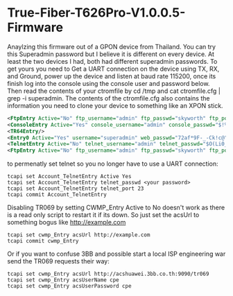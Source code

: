 # True-Fiber-T626Pro-V1.0.0.5-Firmware
Anaylzing this firmware out of a GPON device from Thailand.
You can try this Superadmin password but I believe it is different on every device. At least the two devices I had, both had different superadmin passwords. To get yours you need to Get a UART connection on the device using TX, RX, and Ground, power up the device and listen at baud rate 115200, once its finish log into the console using the console user and password below. Then read the contents of your ctromfile by cd /tmp and cat ctromfile.cfg | grep -i superadmin. The contents of the ctromfile.cfg also contains the information you need to clone your device to something like an XPON stick.
```xml
<FtpEntry Active="No" ftp_username="admin" ftp_passwd="skyworth" ftp_port="21" />
<ConsoleEntry Active="Yes" console_username="admin" console_passwd="$!%^kyw0rth" />
<TR64Entry/>
<Entry0 Active="Yes" username="superadmin" web_passwd="72af*9F-_-Ck!c@" display_mask="FF FF FF FF FF BF FF FF FF" pwd_control="1" Logged="0" LoginIp="192.168.1.36" Logoff="1" />
<TelnetEntry Active="No" telnet_username="admin" telnet_passwd="$O(Li0_o)$!%^" telnet_port="22666" />
<FtpEntry Active="No" ftp_username="admin" ftp_passwd="skyworth" ftp_port="21" />
```
to permenatly set telnet so you no longer have to use a UART connection:
```
tcapi set Account_TelnetEntry Active Yes
tcapi set Account_TelnetEntry telnet_passwd <your password>
tcapi set Account_TelnetEntry telnet_port 23
tcapi commit Account_TelnetEntry
```
Disabling TR069 by setting CWMP_Entry Active to No doesn't work as there is a read only script to restart it if its down. So just set the acsUrl to something bogus like http://example.com
```
tcapi set cwmp_Entry acsUrl http://example.com
tcapi commit cwmp_Entry
```
Or if you want to confuse 3BB and possible start a local ISP engineering war send the TR069 requests their way: 
```
tcapi set cwmp_Entry acsUrl http://acshuawei.3bb.co.th:9090/tr069
tcapi set cwmp_Entry acsUserName cpe                             
tcapi set cwmp_Entry acsUserPassword cpe
```
